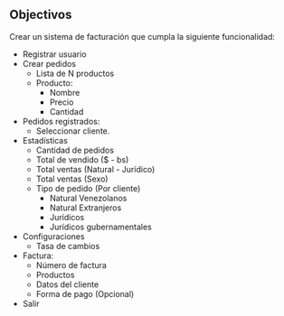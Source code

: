## Objectivos
Crear un sistema de facturación que cumpla la siguiente funcionalidad:

 - Registrar usuario
 - Crear pedidos
   - Lista de N productos
   - Producto:
     - Nombre
     - Precio
     - Cantidad 
 - Pedidos registrados:
   - Seleccionar cliente.
 - Estadísticas
   - Cantidad de pedidos
   - Total de vendido ($ - bs)
   - Total ventas (Natural - Jurídico)
   - Total ventas (Sexo)
   - Tipo de pedido (Por cliente)
     - Natural Venezolanos
     - Natural Extranjeros
     - Jurídicos
     - Jurídicos gubernamentales
 - Configuraciones
   - Tasa de cambios
 - Factura:
   - Número de factura
   - Productos
   - Datos del cliente
   - Forma de pago (Opcional)
 - Salir    